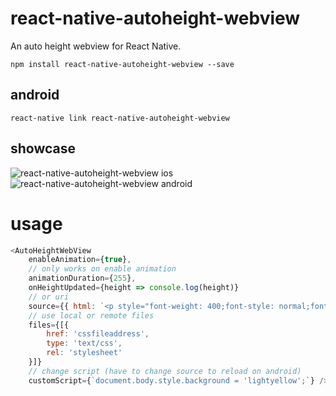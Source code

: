 # react-native-autoheight-webview
An auto height webview for React Native.

`npm install react-native-autoheight-webview --save`

## android
`react-native link react-native-autoheight-webview`

## showcase
![react-native-autoheight-webview ios](https://media.giphy.com/media/l4FGyhnvWfUgxCfe0/200w.gif)&nbsp;
![react-native-autoheight-webview android](https://media.giphy.com/media/xUPGcIO0a1ggESelfq/200w.gif)

# usage

```javascript
<AutoHeightWebView
    enableAnimation={true},
    // only works on enable animation
    animationDuration={255},
    onHeightUpdated={height => console.log(height)}
    // or uri
    source={{ html: `<p style="font-weight: 400;font-style: normal;font-size: 21px;line-height: 1.58;letter-spacing: -.003em;">Tags are great for describing the essence of your story in a single word or phrase, but stories are rarely about a single thing. <span style="background-color: transparent !important;background-image: linear-gradient(to bottom, rgba(146, 249, 190, 1), rgba(146, 249, 190, 1));">If I pen a story about moving across the country to start a new job in a car with my husband, two cats, a dog, and a tarantula, I wouldn’t only tag the piece with “moving”. I’d also use the tags “pets”, “marriage”, “career change”, and “travel tips”.</span></p>` }}
    // use local or remote files
    files={[{
        href: 'cssfileaddress',
        type: 'text/css',
        rel: 'stylesheet'
    }]}
    // change script (have to change source to reload on android)
    customScript={`document.body.style.background = 'lightyellow';`} />
```
